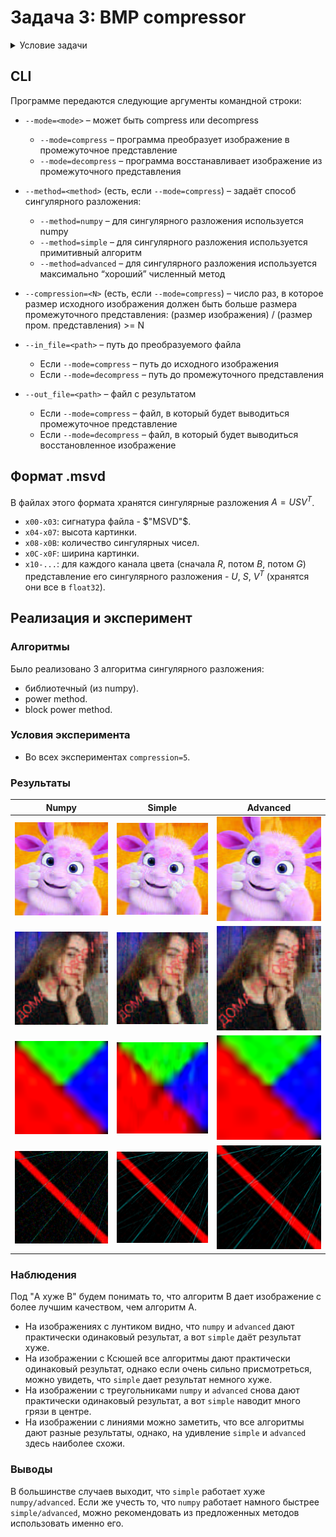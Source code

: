 # Задача 3: BMP compressor
<details>
<summary>Условие задачи</summary>
Часть I

Реализуйте программу на языке Python, которая производит сжатие изображения в формате bmp (24
бита на цвет) с минимизацией потери качества при фиксированном ограничении на размер сжатого
файла, используя теорию малоранговых приближений. Ваша программа должна семантически
распадаться на две единицы логики: формирование промежуточного представления на основе
исходного изображения, а также восстановление, использующее промежуточное представление.
Для хранения промежуточного сжатого представления используйте собственный формат файла; его
размер (включая область метаданных) должен быть в хотя бы в N раз меньше исходного, где N –
настраиваемый параметр. Напишите краткую документацию предложенного вами формата и
приложите её к решению задачи.

Сингулярное разложение реализуйте тремя способами:
- пользуясь стандартными библиотеками
- с помощью самописного примитивного алгоритма
- “максимально хорошим” численным методом, который у вас получится написать

Обратите внимание, что даже в рамках стандартных библиотек Python есть две реализации SVD.
Можно попробовать обратиться к исходному коду, описаниям реализации и исходя из этого
подумать о частных случаях, позволяющих улучшать качество.
Роль примитивного алгоритма могут выполнять, например, степенной метод или какой-то из
описанных в пособии Дж Голуб, Ч. ван Лоун "Матричные вычисления." – Москва: Мир, 1999.

Приведу также пару статей, в которых излагаются современные подходы к решению задачи, но это
вовсе не значит, что вам нужно и даже стоит использовать именно их.
- https://core.ac.uk/download/pdf/82260137.pdf
- https://www.degruyter.com/document/doi/10.1515/jisys-2018-0034/html

Часть II

Подберите достаточно большое изображение, на котором будет (насколько это возможно видна)
разница в сохранности или потере ключевых признаков при его сжатии в одинаковое количество
раз при использовании различных реализаций SVD.
Возможно, эта задача не решится путём подбора изображения. Тогда следует отталкиваться от того,
какие матрицы каким алгоритмом лучше обрабатывать. То есть рассматривать матрицу как
первичный объект, а построенное на его основе изображение — как вторичный. 
</details>

## CLI
Программе передаются следующие аргументы командной строки:

* `--mode=<mode>` – может быть compress или decompress
  * `--mode=compress` – программа преобразует изображение в промежуточное представление
  * `--mode=decompress` – программа восстанавливает изображение из промежуточного представления

* `--method=<method>` (есть, если `--mode=compress`) – задаёт способ сингулярного разложения:
  * `--method=numpy` – для сингулярного разложения используется numpy
  * `--method=simple` – для сингулярного разложения используется примитивный алгоритм
  * `--method=advanced` – для сингулярного разложения используется максимально “хороший” численный метод

* `--compression=<N>` (есть, если `--mode=compress`) – число раз, в которое размер исходного изображения должен быть
  больше размера промежуточного представления: (размер изображения) / (размер пром. представления) >= N

* `--in_file=<path>` – путь до преобразуемого файла
  * Если `--mode=compress` – путь до исходного изображения
  * Если `--mode=decompress` – путь до промежуточного представления

* `--out_file=<path>` – файл с результатом
  * Если `--mode=compress` – файл, в который будет выводиться промежуточное представление
  * Если `--mode=decompress` – файл, в который будет выводиться восстановленное изображение

## Формат .msvd
В файлах этого формата хранятся сингулярные разложения $`A=USV^T`$.

- `x00-x03`: сигнатура файла - $`"MSVD"`$.
- `x04-x07`: высота картинки.
- `x08-x0B`: количество сингулярных чисел.
- `x0C-x0F`: ширина картинки.
- `x10-...`: для каждого канала цвета (сначала $`R`$, потом $`B`$, потом $`G`$) представление его сингулярного разложения - $`U`$, $`S`$, $`V^T`$ (хранятся они все в `float32`).

## Реализация и эксперимент

### Алгоритмы
Было реализовано 3 алгоритма сингулярного разложения:
- библиотечный (из numpy).
- power method.
- block power method.

### Условия эксперимента
- Во всех экспериментах `compression=5`.

### Результаты
| Numpy                                              | Simple                                              | Advanced                                              |
|----------------------------------------------------|-----------------------------------------------------|-------------------------------------------------------|
| ![](images/compressed_images_bmp/first_numpy.bmp)  | ![](images/compressed_images_bmp/first_simple.bmp)  | ![](images/compressed_images_bmp/first_advanced.bmp)  |
| ![](images/compressed_images_bmp/second_numpy.bmp) | ![](images/compressed_images_bmp/second_simple.bmp) | ![](images/compressed_images_bmp/second_advanced.bmp) |
| ![](images/compressed_images_bmp/third_numpy.bmp)  | ![](images/compressed_images_bmp/third_simple.bmp)  | ![](images/compressed_images_bmp/third_advanced.bmp)  |
| ![](images/compressed_images_bmp/fourth_numpy.bmp) | ![](images/compressed_images_bmp/fourth_simple.bmp) | ![](images/compressed_images_bmp/fourth_advanced.bmp) |

### Наблюдения
Под "A хуже B" будем понимать то, что алгоритм B дает изображение с более лучшим качеством, чем алгоритм A.
- На изображениях с лунтиком видно, что `numpy` и `advanced` дают практически одинаковый результат, а вот `simple` даёт результат хуже.
- На изображении с Ксюшей все алгоритмы дают практически одинаковый результат, однако если очень сильно присмотреться, можно увидеть, что `simple` дает результат немного хуже.
- На изображении с треугольниками `numpy` и `advanced` снова дают практически одинаковый результат, а вот `simple` наводит много грязи в центре.
- На изображении с линиями можно заметить, что все алгоритмы дают разные результаты, однако, на удивление `simple` и `advanced` здесь наиболее схожи.

### Выводы
В большинстве случаев выходит, что `simple` работает хуже `numpy/advanced`. Если же учесть то, что `numpy` работает намного быстрее `simple/advanced`, можно рекомендовать из предложенных методов использовать именно его.
